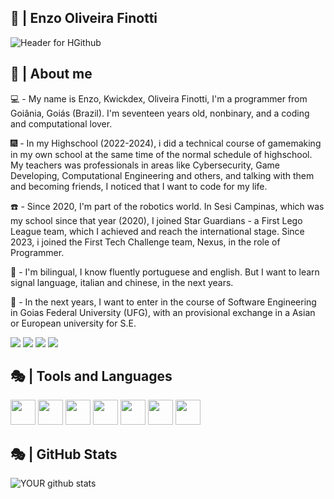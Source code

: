 ## 🐛 | Enzo Oliveira Finotti
![Header for HGithub](https://github.com/kwickdex/kwickdex/assets/99213966/8128ab39-6397-4f25-a813-07662e9d5944)

## 📿 | About me
💻 - My name is Enzo, Kwickdex, Oliveira Finotti, I'm a programmer from Goiânia, Goiás (Brazil). I'm seventeen years old, nonbinary, and a coding and computational lover. 

🎆 - In my Highschool (2022-2024), i did a technical course of gamemaking in my own school at the same time of the normal schedule of highschool. My teachers was professionals in areas like Cybersecurity, Game Developing, Computational Engineering and others, and talking with them and becoming friends, I noticed that I want to code for my life.

☎️ - Since 2020, I'm part of the robotics world. In Sesi Campinas, which was my school since that year (2020), I joined Star Guardians - a First Lego League team, which I achieved and reach the international stage. Since 2023, i joined the First Tech Challenge team, Nexus, in the role of Programmer.

🦋 - I'm bilingual, I know fluently portuguese and english. But I want to learn signal language, italian and chinese, in the next years.

💎 - In the next years, I want to enter in the course of Software Engineering in Goias Federal University (UFG), with an provisional exchange in a Asian or European university for S.E.

[<img src="https://img.shields.io/badge/twitter-%231DA1F2.svg?&style=for-the-badge&logo=twitter&logoColor=white" />](https://twitter.com/noraadrenalinaa) [<img src="https://img.shields.io/badge/linkedin-%230077B5.svg?&style=for-the-badge&logo=linkedin&logoColor=white" />](https://www.linkedin.com/in/enzo-oliveira-finotti-a56054214/) [<img src = "https://img.shields.io/badge/instagram-%23E4405F.svg?&style=for-the-badge&logo=instagram&logoColor=white">](https://www.instagram.com/kwickdex/) [<img src = "https://img.shields.io/badge/Gmail-D14836?style=for-the-badge&logo=gmail&logoColor=white">](https://mail.google.com/mail/u/6/#inbox?compose=GTvVlcSGMSzbcvJrVtwPrgtszqhGMqdWfGmHnPmCGWSZVzdHtcMpXfRKzchdclVwjHhfGmZZDqRQW)

## 🎭 | Tools and Languages
<img src="https://cdn.jsdelivr.net/gh/devicons/devicon/icons/androidstudio/androidstudio-original.svg" height= "40" weight= "40" /> <img src="https://cdn.jsdelivr.net/gh/devicons/devicon/icons/csharp/csharp-line.svg" height = "40" weight = "40" /> <img src="https://cdn.jsdelivr.net/gh/devicons/devicon/icons/vscode/vscode-plain.svg" height="40" weight= "40" /> <img src="https://cdn.jsdelivr.net/gh/devicons/devicon/icons/unity/unity-original.svg" height = "40" weight = "40" /> <img src="https://cdn.jsdelivr.net/gh/devicons/devicon/icons/java/java-plain.svg" height= "40" widht = "40" /> <img src="https://cdn.jsdelivr.net/gh/devicons/devicon/icons/arduino/arduino-original.svg" height = "40" widht = "40" /> <img src="https://cdn.jsdelivr.net/gh/devicons/devicon/icons/python/python-plain.svg" height = "40" widht = "40"/>

## 🎭 | GitHub Stats
![YOUR github stats](https://github-readme-stats.vercel.app/api?username=kwickdex)
